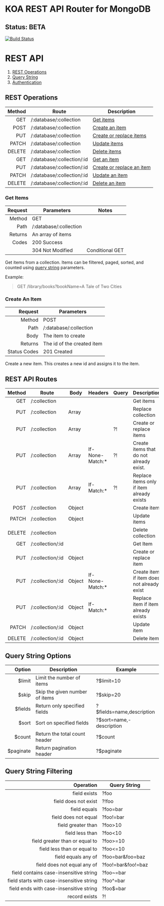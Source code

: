 # KOA REST API Router for MongoDB

## Status: BETA

[![Build Status](https://travis-ci.com/jamestalton/koa-mongo-router.svg?branch=master)](https://travis-ci.com/jamestalton/koa-mongo-router)

# REST API

1. [REST Operations](#REST-Operations)
1. [Query String](#Query-String)
1. [Authentication]()

## REST Operations

| Method | Route                      | Description                            |
| -----: | -------------------------- | -------------------------------------- |
|    GET | /:database/:collection     | [Get items](#Get-Items)                |
|   POST | /:database/:collection     | [Create an item](#Create-An-Item)      |
|    PUT | /:database/:collection     | [Create or replace items](#Put-Items)  |
|  PATCH | /:database/:collection     | [Update items](#Patch-Items)           |
| DELETE | /:database/:collection     | [Delete items](#Delete-Items)          |
|    GET | /:database/:collection/:id | [Get an item](#Get-Item)               |
|    PUT | /:database/:collection/:id | [Create or replace an item](#Get-Item) |
|  PATCH | /:database/:collection/:id | [Update an item](#Get-Item)            |
| DELETE | /:database/:collection/:id | [Delete an item](#Get-Item)            |

### Get Items

| Request | Parameters             | Notes           |
| ------: | ---------------------- | --------------- |
|  Method | GET                    |
|    Path | /:database/:collection |
| Returns | An array of items      |
|   Codes | 200 Success            |
|         | 304 Not Modified       | Conditional GET |

Get items from a collection. Items can be filtered, paged, sorted, and counted using [query string](#Query-String) parameters.

Example:

> GET /library/books?bookName=A Tale of Two Cities

### Create An Item

|      Request | Parameters                 |
| -----------: | -------------------------- |
|       Method | POST                       |
|         Path | /:database/:collection     |
|         Body | The item to create         |
|      Returns | The id of the created item |
| Status Codes | 201 Created                |

Create a new item. This creates a new id and assigns it to the item.

## REST API Routes

| Method | Route            | Body   | Headers          | Query | Description                                |
| -----: | ---------------- | ------ | ---------------- | ----- | ------------------------------------------ |
|    GET | /:collection     |        |                  |       | Get items                                  |
|    PUT | /:collection     | Array  |                  |       | Replace collection                         |
|    PUT | /:collection     | Array  |                  | ?!    | Create or replace items                    |
|    PUT | /:collection     | Array  | If-None-Match:\* | ?!    | Create items that do not already exist.    |
|    PUT | /:collection     | Array  | If-Match:\*      | ?!    | Replace items only if item already exists  |
|   POST | /:collection     | Object |                  |       | Create item                                |
|  PATCH | /:collection     | Object |                  |       | Update items                               |
| DELETE | /:collection     |        |                  |       | Delete collection                          |
|    GET | /:collection/:id |        |                  |       | Get Item                                   |
|    PUT | /:collection/:id | Object |                  |       | Create or replace item                     |
|    PUT | /:collection/:id | Object | If-None-Match:\* |       | Create item if item does not already exist |
|    PUT | /:collection/:id | Object | If-Match:\*      |       | Replace item if item already exists        |
|  PATCH | /:collection/:id | Object |                  |       | Update item                                |
| DELETE | /:collection/:id | Object |                  |       | Delete item                                |

## Query String Options

|     Option | Description                    | Example                    |
| ---------: | ------------------------------ | -------------------------- |
|    \$limit | Limit the number of items      | ?\$limit=10                |
|     \$skip | Skip the given number of items | ?\$skip=20                 |
|   \$fields | Return only specified fields   | ?\$fields=name,description |
|     \$sort | Sort on specified fields       | ?\$sort=name,-description  |
|    \$count | Return the total count header  | ?\$count                   |
| \$paginate | Return pagination header       | ?\$paginate                |

## Query String Filtering

|                                 Operation | Query String       |
| ----------------------------------------: | ------------------ |
|                              field exists | ?foo               |
|                      field does not exist | ?!foo              |
|                              field equals | ?foo=bar           |
|                      field does not equal | ?foo!=bar          |
|                        field greater than | ?foo>10            |
|                           field less than | ?foo<10            |
|            field greater than or equal to | ?foo>=10           |
|               field less than or equal to | ?foo<=10           |
|                       field equals any of | ?foo=bar&foo=baz   |
|               field does not equal any of | ?foo!=bar&foo!=baz |
|    field contains case-insensitive string | ?foo~=bar          |
| field starts with case-insensitive string | ?foo^=bar          |
|   field ends with case-insensitive string | ?foo\$=bar         |
|                             record exists | ?!                 |
